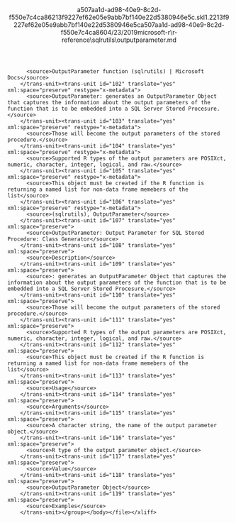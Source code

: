 <?xml version="1.0"?><xliff version="1.2" xmlns="urn:oasis:names:tc:xliff:document:1.2" xmlns:xsi="http://www.w3.org/2001/XMLSchema-instance" xsi:schemaLocation="urn:oasis:names:tc:xliff:document:1.2 xliff-core-1.2-transitional.xsd"><file datatype="xml" original="outputparameter.md" source-language="en-US" target-language="en-US"><header><tool tool-id="mdxliff" tool-name="mdxliff" tool-version="1.0-1931010" tool-company="Microsoft" /><xliffext:skl_file_name xmlns:xliffext="urn:microsoft:content:schema:xliffextensions">a507aa1d-ad98-40e9-8c2d-f550e7c4ca86213f9227ef62e05e9abb7bf140e22d5380946e5c.skl</xliffext:skl_file_name><xliffext:version xmlns:xliffext="urn:microsoft:content:schema:xliffextensions">1.2</xliffext:version><xliffext:ms.openlocfilehash xmlns:xliffext="urn:microsoft:content:schema:xliffextensions">213f9227ef62e05e9abb7bf140e22d5380946e5c</xliffext:ms.openlocfilehash><xliffext:ms.sourcegitcommit xmlns:xliffext="urn:microsoft:content:schema:xliffextensions">a507aa1d-ad98-40e9-8c2d-f550e7c4ca86</xliffext:ms.sourcegitcommit><xliffext:ms.lasthandoff xmlns:xliffext="urn:microsoft:content:schema:xliffextensions">04/23/2019</xliffext:ms.lasthandoff><xliffext:ms.openlocfilepath xmlns:xliffext="urn:microsoft:content:schema:xliffextensions">microsoft-r\r-reference\sqlrutils\outputparameter.md</xliffext:ms.openlocfilepath></header><body><group id="content" extype="content"><trans-unit id="101" translate="yes" xml:space="preserve" restype="x-metadata">
          <source>OutputParameter function (sqlrutils) | Microsoft Docs</source>
        </trans-unit><trans-unit id="102" translate="yes" xml:space="preserve" restype="x-metadata">
          <source>OutputParameter: generates an OutputParameter Object that captures the information about the output parameters of the function that is to be embedded into a SQL Server Stored Procesure.</source>
        </trans-unit><trans-unit id="103" translate="yes" xml:space="preserve" restype="x-metadata">
          <source>Those will become the output parameters of the stored procedure.</source>
        </trans-unit><trans-unit id="104" translate="yes" xml:space="preserve" restype="x-metadata">
          <source>Supported R types of the output parameters are POSIXct, numeric, character, integer, logical, and raw.</source>
        </trans-unit><trans-unit id="105" translate="yes" xml:space="preserve" restype="x-metadata">
          <source>This object must be created if the R function is returning a named list for non-data frame memebers of the list</source>
        </trans-unit><trans-unit id="106" translate="yes" xml:space="preserve" restype="x-metadata">
          <source>(sqlrutils), OutputParameter</source>
        </trans-unit><trans-unit id="107" translate="yes" xml:space="preserve">
          <source>OutputParameter: Output Parameter for SQL Stored Procedure: Class Generator</source>
        </trans-unit><trans-unit id="108" translate="yes" xml:space="preserve">
          <source>Description</source>
        </trans-unit><trans-unit id="109" translate="yes" xml:space="preserve">
          <source>: generates an OutputParameter Object that captures the information about the output parameters of the function that is to be embedded into a SQL Server Stored Procesure.</source>
        </trans-unit><trans-unit id="110" translate="yes" xml:space="preserve">
          <source>Those will become the output parameters of the stored procedure.</source>
        </trans-unit><trans-unit id="111" translate="yes" xml:space="preserve">
          <source>Supported R types of the output parameters are POSIXct, numeric, character, integer, logical, and raw.</source>
        </trans-unit><trans-unit id="112" translate="yes" xml:space="preserve">
          <source>This object must be created if the R function is returning a named list for non-data frame memebers of the list</source>
        </trans-unit><trans-unit id="113" translate="yes" xml:space="preserve">
          <source>Usage</source>
        </trans-unit><trans-unit id="114" translate="yes" xml:space="preserve">
          <source>Arguments</source>
        </trans-unit><trans-unit id="115" translate="yes" xml:space="preserve">
          <source>A character string, the name of the output parameter object.</source>
        </trans-unit><trans-unit id="116" translate="yes" xml:space="preserve">
          <source>R type of the output parameter object.</source>
        </trans-unit><trans-unit id="117" translate="yes" xml:space="preserve">
          <source>Value</source>
        </trans-unit><trans-unit id="118" translate="yes" xml:space="preserve">
          <source>OutputParameter Object</source>
        </trans-unit><trans-unit id="119" translate="yes" xml:space="preserve">
          <source>Examples</source>
        </trans-unit></group></body></file></xliff>